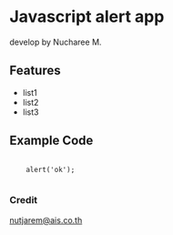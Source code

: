 # Javascript alert app
develop by Nucharee M.
## Features
  - list1
  - list2
  - list3
## Example Code
  <code>
    alert('ok');
  </code>
  
### Credit
nutjarem@ais.co.th
